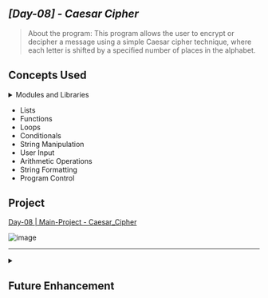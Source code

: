 ## ***[Day-08] - Caesar Cipher***
> About the program: This program allows the user to encrypt or decipher a message using a simple Caesar cipher technique, where each letter is shifted by a specified number of places in the alphabet.

## Concepts Used
<details>
 <summary> Modules and Libraries</summary>
 - Time Module
</details>  

- Lists  
- Functions  
- Loops  
- Conditionals  
- String Manipulation  
- User Input  
- Arithmetic Operations  
- String Formatting  
- Program Control   
 
## **Project**
[Day-08 | Main-Project - Caesar_Cipher](https://github.com/jamaicapalillo/100-Days-of-Coding/blob/main/%5BBeginner-Programs%5D/%5BDay-08%5D%20-%20Caesar%20Cipher/%5BMain-Project%5D%20Caesar_Cipher.pyhttps://github.com/jamaicapalillo/100-Days-of-Coding/blob/main/%5BBeginner-Programs%5D/%5BDay-07%5D%20-%20%20Hangman/%5BMain-Project%5D%20-%20Hangman)  

![image](https://github.com/user-attachments/assets/75eef31a-494d-42b4-a920-6a186aa0721b)

---
<details>
 <summary>
<h2> Future Enhancement </h2>
  </summary>
- [ ] Add font colors
</details>
